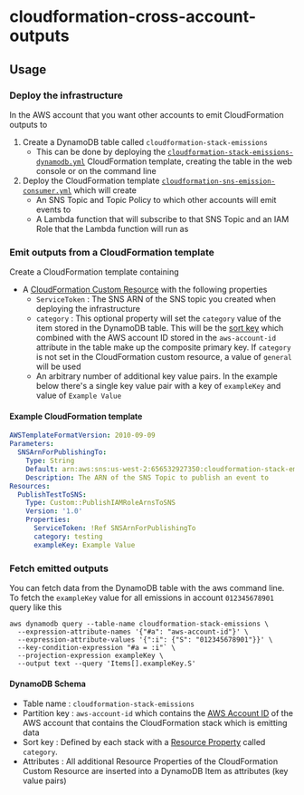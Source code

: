 # cloudformation-cross-account-outputs

## Usage

### Deploy the infrastructure

In the AWS account that you want other accounts to emit CloudFormation outputs
to
1. Create a DynamoDB table called `cloudformation-stack-emissions`
   * This can be done by deploying the [`cloudformation-stack-emissions-dynamodb.yml`](cloudformation-stack-emissions-dynamodb.yml)
     CloudFormation template, creating the table in the web console or on the command line
2. Deploy the CloudFormation template [`cloudformation-sns-emission-consumer.yml`](cloudformation-sns-emission-consumer.yml)
   which will create
   * An SNS Topic and Topic Policy to which other accounts will emit events to
   * A Lambda function that will subscribe to that SNS Topic and an IAM Role that
     the Lambda function will run as

### Emit outputs from a CloudFormation template

Create a CloudFormation template containing
* A [CloudFormation Custom Resource](https://docs.aws.amazon.com/AWSCloudFormation/latest/UserGuide/aws-resource-cfn-customresource.html)
  with the following properties
  * `ServiceToken` : The SNS ARN of the SNS topic you created when deploying the
    infrastructure
  * `category` : This optional property will set the `category` value of the item
    stored in the DynamoDB table. This will be the [sort key](https://docs.aws.amazon.com/amazondynamodb/latest/developerguide/HowItWorks.CoreComponents.html#HowItWorks.CoreComponents.PrimaryKey)
    which combined with the AWS account ID stored in the `aws-account-id` attribute
    in the table make up the composite primary key. If `category` is not set in
     the CloudFormation custom resource, a value of `general` will be used
  * An arbitrary number of additional key value pairs. In the example below
    there's a single key value pair with a key of `exampleKey` and value of
    `Example Value`

#### Example CloudFormation template

```yaml
AWSTemplateFormatVersion: 2010-09-09
Parameters:
  SNSArnForPublishingTo:
    Type: String
    Default: arn:aws:sns:us-west-2:656532927350:cloudformation-stack-emissions
    Description: The ARN of the SNS Topic to publish an event to
Resources:
  PublishTestToSNS:
    Type: Custom::PublishIAMRoleArnsToSNS
    Version: '1.0'
    Properties:
      ServiceToken: !Ref SNSArnForPublishingTo
      category: testing
      exampleKey: Example Value
```

### Fetch emitted outputs

You can fetch data from the DynamoDB table with the aws command line. To fetch
the `exampleKey` value for all emissions in account `012345678901` query like
this

```
aws dynamodb query --table-name cloudformation-stack-emissions \
  --expression-attribute-names '{"#a": "aws-account-id"}' \
  --expression-attribute-values '{":i": {"S": "012345678901"}}' \
  --key-condition-expression "#a = :i"` \
  --projection-expression exampleKey \
  --output text --query 'Items[].exampleKey.S'
```

#### DynamoDB Schema

* Table name : `cloudformation-stack-emissions`
* Partition key : `aws-account-id` which contains the [AWS Account ID](https://docs.aws.amazon.com/general/latest/gr/acct-identifiers.html)
  of the AWS account that contains the CloudFormation stack which is emitting
  data
* Sort key : Defined by each stack with a [Resource Property](https://docs.aws.amazon.com/AWSCloudFormation/latest/UserGuide/template-custom-resources.html)
  called `category`.
* Attributes : All additional Resource Properties of the CloudFormation Custom
  Resource are inserted into a DynamoDB Item as attributes (key value pairs)
  
